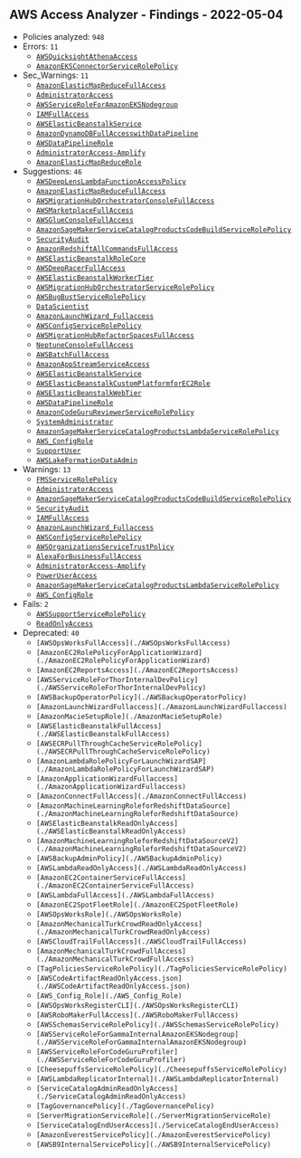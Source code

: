 ## AWS Access Analyzer - Findings - 2022-05-04

- Policies analyzed: `948`
- Errors: `11`
  - [`AWSQuicksightAthenaAccess`](./AWSQuicksightAthenaAccess.json)
  - [`AmazonEKSConnectorServiceRolePolicy`](./AmazonEKSConnectorServiceRolePolicy.json)
- Sec_Warnings: `11`
  - [`AmazonElasticMapReduceFullAccess`](./AmazonElasticMapReduceFullAccess.json)
  - [`AdministratorAccess`](./AdministratorAccess.json)
  - [`AWSServiceRoleForAmazonEKSNodegroup`](./AWSServiceRoleForAmazonEKSNodegroup.json)
  - [`IAMFullAccess`](./IAMFullAccess.json)
  - [`AWSElasticBeanstalkService`](./AWSElasticBeanstalkService.json)
  - [`AmazonDynamoDBFullAccesswithDataPipeline`](./AmazonDynamoDBFullAccesswithDataPipeline.json)
  - [`AWSDataPipelineRole`](./AWSDataPipelineRole.json)
  - [`AdministratorAccess-Amplify`](./AdministratorAccess-Amplify.json)
  - [`AmazonElasticMapReduceRole`](./AmazonElasticMapReduceRole.json)
- Suggestions: `46`
  - [`AWSDeepLensLambdaFunctionAccessPolicy`](./AWSDeepLensLambdaFunctionAccessPolicy.json)
  - [`AmazonElasticMapReduceFullAccess`](./AmazonElasticMapReduceFullAccess.json)
  - [`AWSMigrationHubOrchestratorConsoleFullAccess`](./AWSMigrationHubOrchestratorConsoleFullAccess.json)
  - [`AWSMarketplaceFullAccess`](./AWSMarketplaceFullAccess.json)
  - [`AWSGlueConsoleFullAccess`](./AWSGlueConsoleFullAccess.json)
  - [`AmazonSageMakerServiceCatalogProductsCodeBuildServiceRolePolicy`](./AmazonSageMakerServiceCatalogProductsCodeBuildServiceRolePolicy.json)
  - [`SecurityAudit`](./SecurityAudit.json)
  - [`AmazonRedshiftAllCommandsFullAccess`](./AmazonRedshiftAllCommandsFullAccess.json)
  - [`AWSElasticBeanstalkRoleCore`](./AWSElasticBeanstalkRoleCore.json)
  - [`AWSDeepRacerFullAccess`](./AWSDeepRacerFullAccess.json)
  - [`AWSElasticBeanstalkWorkerTier`](./AWSElasticBeanstalkWorkerTier.json)
  - [`AWSMigrationHubOrchestratorServiceRolePolicy`](./AWSMigrationHubOrchestratorServiceRolePolicy.json)
  - [`AWSBugBustServiceRolePolicy`](./AWSBugBustServiceRolePolicy.json)
  - [`DataScientist`](./DataScientist.json)
  - [`AmazonLaunchWizard_Fullaccess`](./AmazonLaunchWizard_Fullaccess.json)
  - [`AWSConfigServiceRolePolicy`](./AWSConfigServiceRolePolicy.json)
  - [`AWSMigrationHubRefactorSpacesFullAccess`](./AWSMigrationHubRefactorSpacesFullAccess.json)
  - [`NeptuneConsoleFullAccess`](./NeptuneConsoleFullAccess.json)
  - [`AWSBatchFullAccess`](./AWSBatchFullAccess.json)
  - [`AmazonAppStreamServiceAccess`](./AmazonAppStreamServiceAccess.json)
  - [`AWSElasticBeanstalkService`](./AWSElasticBeanstalkService.json)
  - [`AWSElasticBeanstalkCustomPlatformforEC2Role`](./AWSElasticBeanstalkCustomPlatformforEC2Role.json)
  - [`AWSElasticBeanstalkWebTier`](./AWSElasticBeanstalkWebTier.json)
  - [`AWSDataPipelineRole`](./AWSDataPipelineRole.json)
  - [`AmazonCodeGuruReviewerServiceRolePolicy`](./AmazonCodeGuruReviewerServiceRolePolicy.json)
  - [`SystemAdministrator`](./SystemAdministrator.json)
  - [`AmazonSageMakerServiceCatalogProductsLambdaServiceRolePolicy`](./AmazonSageMakerServiceCatalogProductsLambdaServiceRolePolicy.json)
  - [`AWS_ConfigRole`](./AWS_ConfigRole.json)
  - [`SupportUser`](./SupportUser.json)
  - [`AWSLakeFormationDataAdmin`](./AWSLakeFormationDataAdmin.json)
- Warnings: `13`
  - [`FMSServiceRolePolicy`](./FMSServiceRolePolicy.json)
  - [`AdministratorAccess`](./AdministratorAccess.json)
  - [`AmazonSageMakerServiceCatalogProductsCodeBuildServiceRolePolicy`](./AmazonSageMakerServiceCatalogProductsCodeBuildServiceRolePolicy.json)
  - [`SecurityAudit`](./SecurityAudit.json)
  - [`IAMFullAccess`](./IAMFullAccess.json)
  - [`AmazonLaunchWizard_Fullaccess`](./AmazonLaunchWizard_Fullaccess.json)
  - [`AWSConfigServiceRolePolicy`](./AWSConfigServiceRolePolicy.json)
  - [`AWSOrganizationsServiceTrustPolicy`](./AWSOrganizationsServiceTrustPolicy.json)
  - [`AlexaForBusinessFullAccess`](./AlexaForBusinessFullAccess.json)
  - [`AdministratorAccess-Amplify`](./AdministratorAccess-Amplify.json)
  - [`PowerUserAccess`](./PowerUserAccess.json)
  - [`AmazonSageMakerServiceCatalogProductsLambdaServiceRolePolicy`](./AmazonSageMakerServiceCatalogProductsLambdaServiceRolePolicy.json)
  - [`AWS_ConfigRole`](./AWS_ConfigRole.json)
- Fails: `2`
  - [`AWSSupportServiceRolePolicy`](./AWSSupportServiceRolePolicy.json)
  - [`ReadOnlyAccess`](./ReadOnlyAccess.json)
- Deprecated: `40`
  - `[AWSOpsWorksFullAccess](./AWSOpsWorksFullAccess)`
  - `[AmazonEC2RolePolicyForApplicationWizard](./AmazonEC2RolePolicyForApplicationWizard)`
  - `[AmazonEC2ReportsAccess](./AmazonEC2ReportsAccess)`
  - `[AWSServiceRoleForThorInternalDevPolicy](./AWSServiceRoleForThorInternalDevPolicy)`
  - `[AWSBackupOperatorPolicy](./AWSBackupOperatorPolicy)`
  - `[AmazonLaunchWizardFullaccess](./AmazonLaunchWizardFullaccess)`
  - `[AmazonMacieSetupRole](./AmazonMacieSetupRole)`
  - `[AWSElasticBeanstalkFullAccess](./AWSElasticBeanstalkFullAccess)`
  - `[AWSECRPullThroughCacheServiceRolePolicy](./AWSECRPullThroughCacheServiceRolePolicy)`
  - `[AmazonLambdaRolePolicyForLaunchWizardSAP](./AmazonLambdaRolePolicyForLaunchWizardSAP)`
  - `[AmazonApplicationWizardFullaccess](./AmazonApplicationWizardFullaccess)`
  - `[AmazonConnectFullAccess](./AmazonConnectFullAccess)`
  - `[AmazonMachineLearningRoleforRedshiftDataSource](./AmazonMachineLearningRoleforRedshiftDataSource)`
  - `[AWSElasticBeanstalkReadOnlyAccess](./AWSElasticBeanstalkReadOnlyAccess)`
  - `[AmazonMachineLearningRoleforRedshiftDataSourceV2](./AmazonMachineLearningRoleforRedshiftDataSourceV2)`
  - `[AWSBackupAdminPolicy](./AWSBackupAdminPolicy)`
  - `[AWSLambdaReadOnlyAccess](./AWSLambdaReadOnlyAccess)`
  - `[AmazonEC2ContainerServiceFullAccess](./AmazonEC2ContainerServiceFullAccess)`
  - `[AWSLambdaFullAccess](./AWSLambdaFullAccess)`
  - `[AmazonEC2SpotFleetRole](./AmazonEC2SpotFleetRole)`
  - `[AWSOpsWorksRole](./AWSOpsWorksRole)`
  - `[AmazonMechanicalTurkCrowdReadOnlyAccess](./AmazonMechanicalTurkCrowdReadOnlyAccess)`
  - `[AWSCloudTrailFullAccess](./AWSCloudTrailFullAccess)`
  - `[AmazonMechanicalTurkCrowdFullAccess](./AmazonMechanicalTurkCrowdFullAccess)`
  - `[TagPoliciesServiceRolePolicy](./TagPoliciesServiceRolePolicy)`
  - `[AWSCodeArtifactReadOnlyAccess.json](./AWSCodeArtifactReadOnlyAccess.json)`
  - `[AWS_Config_Role](./AWS_Config_Role)`
  - `[AWSOpsWorksRegisterCLI](./AWSOpsWorksRegisterCLI)`
  - `[AWSRoboMakerFullAccess](./AWSRoboMakerFullAccess)`
  - `[AWSSchemasServiceRolePolicy](./AWSSchemasServiceRolePolicy)`
  - `[AWSServiceRoleForGammaInternalAmazonEKSNodegroup](./AWSServiceRoleForGammaInternalAmazonEKSNodegroup)`
  - `[AWSServiceRoleForCodeGuruProfiler](./AWSServiceRoleForCodeGuruProfiler)`
  - `[CheesepuffsServiceRolePolicy](./CheesepuffsServiceRolePolicy)`
  - `[AWSLambdaReplicatorInternal](./AWSLambdaReplicatorInternal)`
  - `[ServiceCatalogAdminReadOnlyAccess](./ServiceCatalogAdminReadOnlyAccess)`
  - `[TagGovernancePolicy](./TagGovernancePolicy)`
  - `[ServerMigrationServiceRole](./ServerMigrationServiceRole)`
  - `[ServiceCatalogEndUserAccess](./ServiceCatalogEndUserAccess)`
  - `[AmazonEverestServicePolicy](./AmazonEverestServicePolicy)`
  - `[AWSB9InternalServicePolicy](./AWSB9InternalServicePolicy)`
